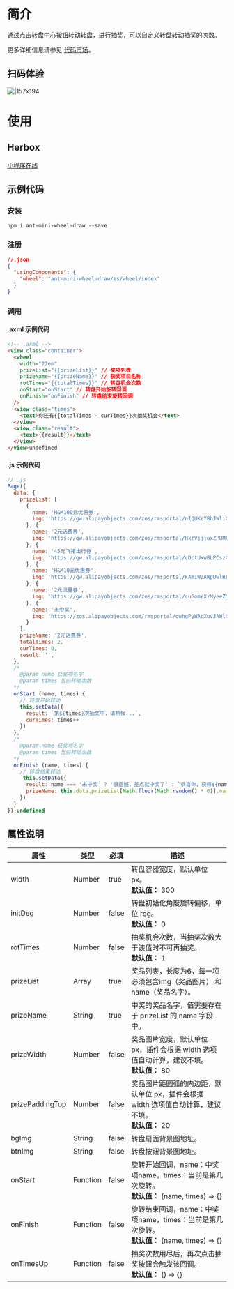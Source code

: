 
# 简介
通过点击转盘中心按钮转动转盘，进行抽奖，可以自定义转盘转动抽奖的次数。

更多详细信息请参见 [代码市场](https://openhome.alipay.com/platform/mas.htm#/templateDetail/comps/1)。

## 扫码体验
![|157x194](https://gw.alipayobjects.com/zos/skylark-tools/public/files/0763a00f96be0f11bfddac893db5c54f.png#align=left&display=inline&height=194&margin=%5Bobject%20Object%5D&originHeight=194&originWidth=157&status=done&style=none&width=157)

# 使用

## Herbox
[小程序在线](https://herbox-embed.alipay.com/s/doc-wheel-draw?theme=light&previewZoom=75&chInfo=openhome-doc)


## 示例代码

### 安装


```shell
npm i ant-mini-wheel-draw --save
```

### 注册

```json
//.json
{
  "usingComponents": {
    "wheel": "ant-mini-wheel-draw/es/wheel/index"
  }
}
```

### 调用

#### .axml 示例代码
```html
<!-- .axml -->
<view class="container">
  <wheel
    width="22em"
    prizeList="{{prizeList}}" // 奖项列表
    prizeName="{{prizeName}}" // 获奖项目名称
    rotTimes="{{totalTimes}}" // 转盘机会次数
    onStart="onStart" // 转盘开始旋转回调
    onFinish="onFinish" // 转盘结束旋转回调
  />
  <view class="times">
    <text>你还有{{totalTimes - curTimes}}次抽奖机会</text>
  </view>
  <view class="result">
    <text>{{result}}</text>
  </view>
</view>undefined
```

#### .js 示例代码
```javascript
// .js
Page({
  data: {
    prizeList: [
      {
        name: 'H&M100元优惠券',
        img: 'https://gw.alipayobjects.com/zos/rmsportal/nIQUKeYBbJWliGJVhVmx.png'
      }, {
        name: '2元话费券',
        img: 'https://gw.alipayobjects.com/zos/rmsportal/HkrVjjjuxZPUMCUbPazb.png'
      }, {
        name: '45元飞猪出行券',
        img: 'https://gw.alipayobjects.com/zos/rmsportal/cDctUxwBLPCszQHRapYV.png'
      }, {
        name: 'H&M10元优惠券',
        img: 'https://gw.alipayobjects.com/zos/rmsportal/FAmIWZAWpUwlRFKqQDLz.png'
      }, {
        name: '2元流量券',
        img: 'https://gw.alipayobjects.com/zos/rmsportal/cuGomeXzMyeeZMjvVjBj.png'
      }, {
        name: '未中奖',
        img: 'https://zos.alipayobjects.com/rmsportal/dwhgPyWAcXuvJAWlSSgU.png'
      }
    ],
    prizeName: '2元话费券',
    totalTimes: 2,
    curTimes: 0,
    result: '',
  },
  /*
    @param name 获奖项名字
    @param times 当前转动次数
  */
  onStart (name, times) {
    // 转盘开始转动
    this.setData({
      result: `第${times}次抽奖中，请稍候...`,
      curTimes: times++
    })
  },
  /*
    @param name 获奖项名字
    @param times 当前转动次数
  */
  onFinish (name, times) {
    // 转盘结束转动
     this.setData({
      result: name === '未中奖' ? '很遗憾，差点就中奖了' : `恭喜你，获得${name}`,
      prizeName: this.data.prizeList[Math.floor(Math.random() * 6)].name,
    })
  }
});undefined
```

## 属性说明
| **属性** | **类型** | **必填** | **描述** |
| --- | --- | --- | --- |
| width | Number | true | 转盘容器宽度，默认单位 px。<br />**默认值：** 300 |
| initDeg | Number | false | 转盘初始化角度旋转偏移，单位 reg。<br />**默认值：** 0 |
| rotTimes | Number | false | 抽奖机会次数，当抽奖次数大于该值时不可再抽奖。<br />**默认值：** 1 |
| prizeList | Array | true | 奖品列表，长度为6，每一项必须包含img（奖品图片） 和 name（奖品名字）。 |
| prizeName | String | true | 中奖的奖品名字，值需要存在于 prizeList 的 name 字段中。 |
| prizeWidth | Number | false | 奖品图片宽度，默认单位 px，插件会根据 width 选项值自动计算，建议不填。<br />**默认值：** 80 |
| prizePaddingTop | Number | false | 奖品图片距圆弧的内边距，默认单位 px，插件会根据 width 选项值自动计算，建议不填。<br />**默认值：** 20 |
| bgImg | String | false | 转盘扇面背景图地址。 |
| btnImg | String | false | 转盘按钮背景图地址。 |
| onStart | Function | false | 旋转开始回调，name：中奖项name，times：当前是第几次旋转。<br />**默认值：** (name, times) => {} |
| onFinish | Function | false | 旋转结束回调，name：中奖项name，times：当前是第几次旋转。<br />**默认值：** (name, times) => {} |
| onTimesUp | Function | false | 抽奖次数用尽后，再次点击抽奖按钮会触发该回调。<br />**默认值：** () => {} |

